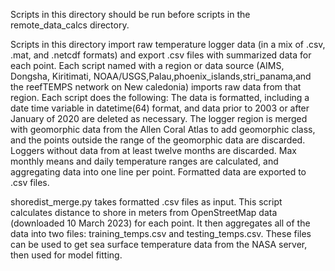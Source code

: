 Scripts in this directory should be run before scripts in the remote_data_calcs directory. 

Scripts in this directory import raw temperature logger data (in a mix of .csv, .mat, and .netcdf formats) and export .csv files with summarized data for each point. 
Each script named with a region or data source (AIMS, Dongsha, Kiritimati, NOAA/USGS,Palau,phoenix\_islands,stri\_panama,and the reefTEMPS network on New caledonia) imports raw data from that region. Each script does the following:
    The data is formatted, including a date time variable in datetime(64) format, and data prior to 2003 or after January of 2020 are deleted as necessary. 
    The logger region is merged with geomorphic data from the Allen Coral Atlas to add geomorphic class, and the points outside the range of the geomorphic data are discarded. 
    Loggers without data from at least twelve months are discarded. 
    Max monthly means and daily temperature ranges are calculated, and aggregating data into one line per point. 
    Formatted data are exported to .csv files.
    
shoredist_merge.py takes formatted .csv files as input. This script calculates distance to shore in meters from OpenStreetMap data (downloaded 10 March 2023) for each point. 
It then aggregates all of the data into two files: training\_temps.csv and testing\_temps.csv. These files can be used to get sea surface temperature data from the NASA server, then used for model fitting.
